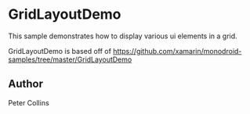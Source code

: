 GridLayoutDemo
==========
	
This sample demonstrates how to display various ui elements in a grid.

GridLayoutDemo is based off of https://github.com/xamarin/monodroid-samples/tree/master/GridLayoutDemo
	
Author
------
Peter Collins
